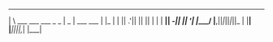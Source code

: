  ____                         _____            _
|    \  ___  ___  ___  _ _   |  _  | ___  ___ | |_
|  |  || .'||   ||   || | |  |   __|| -_||  _|| '_|
|____/ |__,||_|_||_|_||_  |  |__|   |___||___||_,_|
                     |___|
